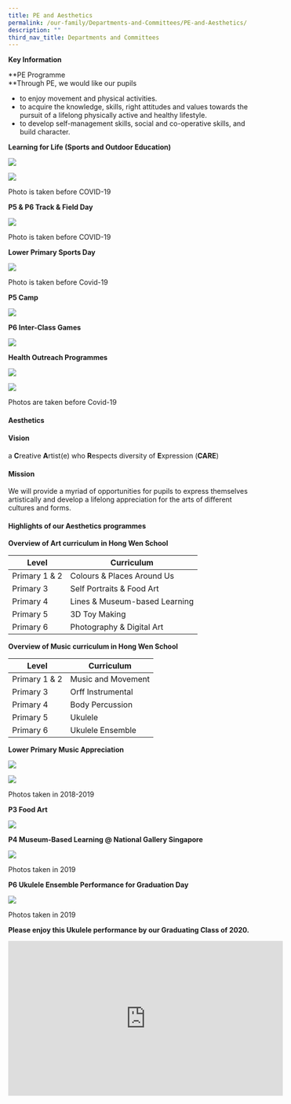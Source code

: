 ```yaml
---
title: PE and Aesthetics
permalink: /our-family/Departments-and-Committees/PE-and-Aesthetics/
description: ""
third_nav_title: Departments and Committees
---
```

**Key Information**

**PE Programme  
**Through PE, we would like our pupils 

*   to enjoy movement and physical activities.
*   to acquire the knowledge, skills, right attitudes and values towards the pursuit of a lifelong physically active and healthy lifestyle.
*   to develop self-management skills, social and co-operative skills, and build character.

**Learning for Life (Sports and Outdoor Education)**

![](/images/Our%20Family/Departments%20committees/PE%20and%20aesthetics/LLP1-300x179.jpg)

![](/images/Our%20Family/Departments%20committees/PE%20and%20aesthetics/LLP2-300x169.jpg)

Photo is taken before COVID-19

**P5 & P6 Track & Field Day**

![](/images/Our%20Family/Departments%20committees/PE%20and%20aesthetics/Track-Field-Day-300x200.jpg)

Photo is taken before COVID-19

**Lower Primary Sports Day**

![](/images/Our%20Family/Departments%20committees/PE%20and%20aesthetics/Lower-Pri-Sports-Day-300x200.jpg)

Photo is taken before Covid-19

**P5 Camp**

![](/images/Our%20Family/Departments%20committees/PE%20and%20aesthetics/P5-Camp-300x225.jpg)

**P6 Inter-Class Games**

![](/images/Our%20Family/Departments%20committees/PE%20and%20aesthetics/P6-ICG-300x200.jpg)

**Health Outreach Programmes**

![](/images/Our%20Family/Departments%20committees/PE%20and%20aesthetics/Health-Outreach-1-300x169.jpg)

![](/images/Our%20Family/Departments%20committees/PE%20and%20aesthetics/Health-Outreach-2-300x169.jpg)

Photos are taken before Covid-19

#### **Aesthetics** 


#### **Vision**


a **C**reative **A**rtist(e) who **R**espects diversity of **E**xpression (**CARE**)

#### **Mission**


We will provide a myriad of opportunities for pupils to express themselves artistically and develop a lifelong appreciation for the arts of different cultures and forms.

#### **Highlights of our Aesthetics programmes**


**Overview of Art curriculum in Hong Wen School**

| Level         | Curriculum                     |
|---------------|--------------------------------|
| Primary 1 & 2 | Colours & Places Around Us     |
| Primary 3     | Self Portraits & Food Art      |
| Primary 4     | Lines & Museum-based Learning  |
| Primary 5     | 3D Toy Making                  |
| Primary 6     | Photography & Digital Art      |

**Overview of Music curriculum in Hong Wen School**

| Level         | Curriculum         |
|---------------|--------------------|
| Primary 1 & 2 | Music and Movement |
| Primary 3     | Orff Instrumental  |
| Primary 4     | Body Percussion    |
| Primary 5     | Ukulele            |
| Primary 6     | Ukulele Ensemble   |

**Lower Primary Music Appreciation**

![](/images/Our%20Family/Departments%20committees/PE%20and%20aesthetics/asthetics4-300x146.jpg)

![](/images/Our%20Family/Departments%20committees/PE%20and%20aesthetics/asthetics3-300x225.jpg)

Photos taken in 2018-2019

**P3 Food Art**

![](/images/Our%20Family/Departments%20committees/PE%20and%20aesthetics/food-art.jpg)

**P4 Museum-Based Learning @ National Gallery Singapore**

![](/images/Our%20Family/Departments%20committees/PE%20and%20aesthetics/museum.jpg)

Photos taken in 2019

**P6 Ukulele Ensemble Performance for Graduation Day**

![](/images/Our%20Family/Departments%20committees/PE%20and%20aesthetics/ukulele.jpg)

Photos taken in 2019

**Please enjoy this Ukulele performance by our Graduating Class of 2020.**

<iframe width="560" height="315" src="https://www.youtube.com/embed/M3SgtRQ7DfQ" title="YouTube video player" frameborder="0" allow="accelerometer; autoplay; clipboard-write; encrypted-media; gyroscope; picture-in-picture" allowfullscreen></iframe>
